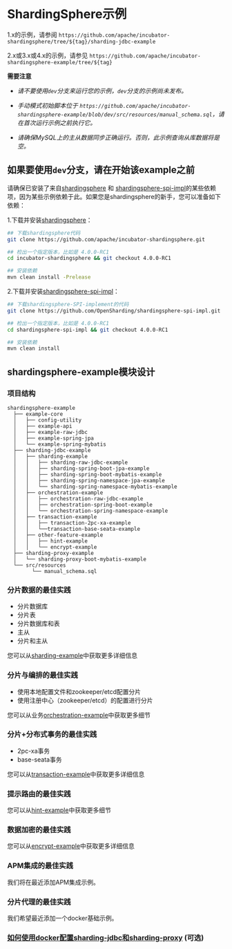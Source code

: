 # ShardingSphere示例

1.x的示例，请参阅 `https://github.com/apache/incubator-shardingsphere/tree/${tag}/sharding-jdbc-example`

2.x或3.x或4.x的示例，请参见 `https://github.com/apache/incubator-shardingsphere-example/tree/${tag}`

**需要注意**

- *请不要使用`dev`分支来运行您的示例，`dev`分支的示例尚未发布。*

- *手动模式初始脚本位于 `https://github.com/apache/incubator-shardingsphere-example/blob/dev/src/resources/manual_schema.sql`，请在首次运行示例之前执行它。*

- *请确保MySQL上的主从数据同步正确运行。否则，此示例查询从库数据将是空。*

## 如果要使用`dev`分支，请在开始该example之前

请确保已安装了来自[shardingsphere](https://github.com/apache/incubator-shardingsphere) 和 [shardingsphere-spi-impl](https://github.com/OpenSharding/shardingsphere-spi-impl)的某些依赖项，因为某些示例依赖于此。如果您是shardingsphere的新手，您可以准备如下依赖：

1.下载并安装[shardingsphere](https://github.com/apache/incubator-shardingsphere)：

```bash
## 下载shardingsphere代码
git clone https://github.com/apache/incubator-shardingsphere.git

## 检出一个指定版本，比如是 4.0.0-RC1
cd incubator-shardingsphere && git checkout 4.0.0-RC1

## 安装依赖
mvn clean install -Prelease
```

2.下载并安装[shardingsphere-spi-impl](https://github.com/OpenSharding/shardingsphere-spi-impl)：

```bash
## 下载shardingsphere-SPI-implement的代码
git clone https://github.com/OpenSharding/shardingsphere-spi-impl.git

## 检出一个指定版本，比如是 4.0.0-RC1
cd shardingsphere-spi-impl && git checkout 4.0.0-RC1

## 安装依赖
mvn clean install
```

## shardingsphere-example模块设计

### 项目结构

```
shardingsphere-example
  ├── example-core
  │   ├── config-utility
  │   ├── example-api
  │   ├── example-raw-jdbc
  │   ├── example-spring-jpa
  │   └── example-spring-mybatis
  ├── sharding-jdbc-example
  │   ├── sharding-example
  │   │   ├── sharding-raw-jdbc-example
  │   │   ├── sharding-spring-boot-jpa-example
  │   │   ├── sharding-spring-boot-mybatis-example
  │   │   ├── sharding-spring-namespace-jpa-example
  │   │   └── sharding-spring-namespace-mybatis-example
  │   ├── orchestration-example
  │   │   ├── orchestration-raw-jdbc-example
  │   │   ├── orchestration-spring-boot-example
  │   │   └── orchestration-spring-namespace-example
  │   ├── transaction-example
  │   │   ├── transaction-2pc-xa-example
  │   │   └──transaction-base-seata-example
  │   ├── other-feature-example
  │   │   ├── hint-example
  │   │   └── encrypt-example
  ├── sharding-proxy-example
  │   └── sharding-proxy-boot-mybatis-example
  └── src/resources
        └── manual_schema.sql
```

### 分片数据的最佳实践

* 分片数据库
* 分片表
* 分片数据库和表
* 主从
* 分片和主从

您可以从[sharding-example](./sharding-jdbc-example/sharding-example)中获取更多详细信息

### 分片与编排的最佳实践

* 使用本地配置文件和zookeeper/etcd配置分片
* 使用注册中心（zookeeper/etcd）的配置进行分片

您可以从业务[orchestration-example](./sharding-jdbc-example/orchestration-example)中获取更多细节

### 分片+分布式事务的最佳实践

* 2pc-xa事务
* base-seata事务

您可以从[transaction-example](./sharding-jdbc-example/transaction-example)中获取更多详细信息

### 提示路由的最佳实践

您可以从[hint-example](./sharding-jdbc-example/other-feature-example/hint-example)中获取更多细节

### 数据加密的最佳实践

您可以从[encrypt-example](./sharding-jdbc-example/other-feature-example/encrypt-example)中获取更多详细信息

### APM集成的最佳实践

我们将在最近添加APM集成示例。

### 分片代理的最佳实践

我们希望最近添加一个docker基础示例。

### [如何使用docker配置sharding-jdbc和sharding-proxy](./docker/docker-compose.md) (可选)
